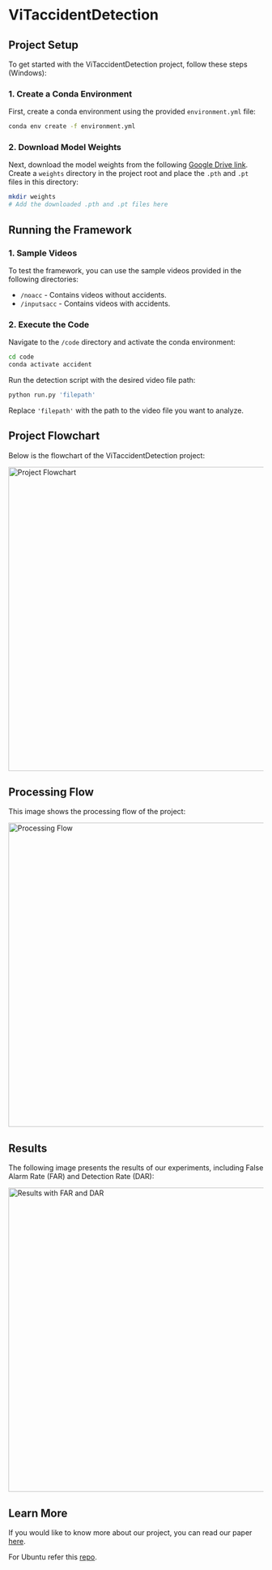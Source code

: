 
# ViTaccidentDetection

## Project Setup

To get started with the ViTaccidentDetection project, follow these steps (Windows):

### 1. Create a Conda Environment

First, create a conda environment using the provided `environment.yml` file:

```bash
conda env create -f environment.yml
```

### 2. Download Model Weights

Next, download the model weights from the following [Google Drive link](https://drive.google.com/file/d/1inIn8DH6It-71b0cD6JD4-eFuClMK60b/view?usp=drive_link). Create a `weights` directory in the project root and place the `.pth` and `.pt` files in this directory:

```bash
mkdir weights
# Add the downloaded .pth and .pt files here
```

## Running the Framework

### 1. Sample Videos

To test the framework, you can use the sample videos provided in the following directories:

- `/noacc` - Contains videos without accidents.
- `/inputsacc` - Contains videos with accidents.

### 2. Execute the Code

Navigate to the `/code` directory and activate the conda environment:

```bash
cd code
conda activate accident
```

Run the detection script with the desired video file path:

```bash
python run.py 'filepath'
```

Replace `'filepath'` with the path to the video file you want to analyze.

## Project Flowchart

Below is the flowchart of the ViTaccidentDetection project:

<img src="https://drive.google.com/uc?id=1rwKqou3WE0tmrKBsCWzuV7eI2UUMRcwM&export=view" alt="Project Flowchart" width="600"/>

## Processing Flow

This image shows the processing flow of the project:

<img src="https://drive.google.com/uc?id=1h9Uwbql1RZrZF2fi3ZgXf4GBz57UToCk&export=view" alt="Processing Flow" width="600"/>

## Results

The following image presents the results of our experiments, including False Alarm Rate (FAR) and Detection Rate (DAR):

<img src="https://drive.google.com/uc?id=19uxbV3ml92DXTb_NwARbp8zvTpBV48pY&export=view" alt="Results with FAR and DAR" width="600"/>

## Learn More

If you would like to know more about our project, you can read our paper [here](https://dx.doi.org/10.21203/rs.3.rs-3903862/v1).

For Ubuntu refer this [repo](https://github.com/ud4yy/ViT-AccidentDetection). 
